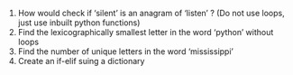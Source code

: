 1. How would check if ‘silent’ is an anagram of ‘listen’ ? (Do not use loops, just use inbuilt python functions)
2. Find the lexicographically smallest letter in the word ‘python’ without loops
3. Find the number of unique letters in the word ‘mississippi’
4. Create an if-elif suing a dictionary
